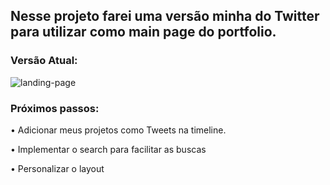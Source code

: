 ## Nesse projeto farei uma versão minha do Twitter para utilizar como main page do portfolio.


### Versão Atual:

<img src="https://scontent-gru2-1.xx.fbcdn.net/v/t1.0-9/72608476_1985245138244989_7882030939742666752_o.jpg?_nc_cat=109&_nc_oc=AQlqb_ci2H0FejqGChsqIFqTKNRvO3VSRQahxq4TZb05Kn2mgvJVBXJCQKXV1shJqvE&_nc_ht=scontent-gru2-1.xx&oh=67d0fe67f5adf1ff6e0cc9011dcdcf14&oe=5E1B72DC" alt="landing-page">

### Próximos passos:

• Adicionar meus projetos como Tweets na timeline.

• Implementar o search para facilitar as buscas

• Personalizar o layout
